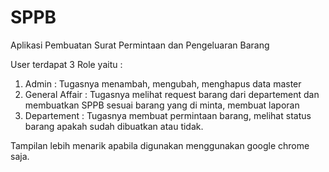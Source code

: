 # SPPB
Aplikasi Pembuatan Surat Permintaan dan Pengeluaran Barang

User terdapat 3 Role yaitu :
1. Admin : Tugasnya menambah, mengubah, menghapus data master
2. General Affair : Tugasnya melihat request barang dari departement dan membuatkan SPPB sesuai barang yang di minta, membuat laporan
3. Departement : Tugasnya membuat permintaan barang, melihat status barang apakah sudah dibuatkan atau tidak.


Tampilan lebih menarik apabila digunakan menggunakan google chrome saja.
